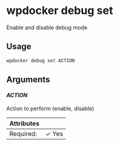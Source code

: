 # wpdocker debug set

Enable and disable debug mode

## Usage

```bash
wpdocker debug set ACTION
```

## Arguments

#### *ACTION*

Action to perform (enable, disable)

| Attributes      | &nbsp;
|-----------------|-------------
| Required:       | ✓ Yes


